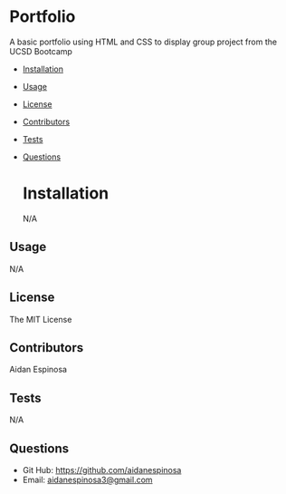 # Portfolio

A basic portfolio using HTML and CSS to display group project from the UCSD Bootcamp

- [Installation](#installation)
- [Usage](#usage)
- [License](#license)
- [Contributors](#contribute)
- [Tests](#tests)
- [Questions](#questions)

  # Installation

  N/A

## Usage

N/A

## License

The MIT License

## Contributors

Aidan Espinosa

## Tests

N/A

## Questions

- Git Hub: https://github.com/aidanespinosa
- Email: aidanespinosa3@gmail.com

